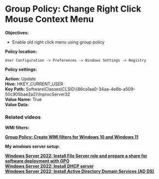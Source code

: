 # Group Policy: Change Right Click Mouse Context Menu

<b>Objectives:</b>

* Enable old right click menu using group policy

<b>Policy location:</b>
```
User Configuration -> Preferences -> Windows Settings -> Registry
```
<b>Policy settings:</b>

<b>Action:</b> Update <br />
<b>Hive:</b> HKEY_CURRENT_USER <br />
<b>Key Path:</b> Software\Classes\CLSID\\{86ca1aa0-34aa-4e8b-a509-50c905bae2a2}\InprocServer32 <br />
<b>Value Name:</b> True <br />
<b>Value Data:</b>


### Related videos

<b>WMI filters:<b> <br />

[Group Policy: Create WMI filters for Windows 10 and Windows 11](https://youtu.be/7k_kpaLpMI8)

<b>My windows server setup:</b> <br />

[Windows Server 2022: Install File Server role and prepare a share for software deployment with GPO](https://youtu.be/jEWSdC2qwyA) <br />
[Windows Server 2022: Install DHCP server](https://youtu.be/8n0MD9stQis) <br />
[Windows Server 2022: Install Active Directory Domain Services (AD DS)](https://youtu.be/1cYewbW3Tl0) <br />
